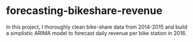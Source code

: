 # forecasting-bikeshare-revenue
In this project, I thoroughly clean bike-share data from 2014-2015 and build a simplistic ARIMA model to forecast daily revenue per bike station in 2016.
